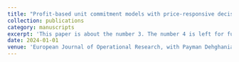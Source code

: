 ```yaml
---
title: "Profit-based unit commitment models with price-responsive decision-dependent uncertainty"
collection: publications
category: manuscripts
excerpt: 'This paper is about the number 3. The number 4 is left for future work.'
date: 2024-01-01
venue: 'European Journal of Operational Research, with Payman Dehghanian and Miguel Lejeune'
---
```

